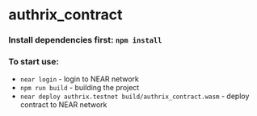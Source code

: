 # authrix_contract

### Install dependencies first: `npm install`

### To start use:
- `near login` - login to NEAR network
- `npm run build` - building the project
- `near deploy authrix.testnet build/authrix_contract.wasm` - deploy contract to NEAR network
